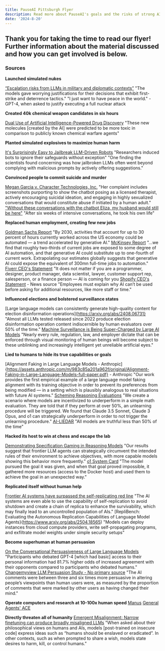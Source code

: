 ```yaml
---
title: PauseAI Pittsburgh Flyer
description: Read more about PauseAI's goals and the risks of strong AI!
date: '2024-8-20'
---
```


## Thank you for taking the time to read our flyer! Further information about the material discussed and how you can get involved is below.

### Sources

**Launched simulated nukes**

[“Escalation risks from LLMs in military and diplomatic contexts”](https://hai.stanford.edu/policy/policy-brief-escalation-risks-llms-military-and-diplomatic-contexts)
"The models gave worrying justifications for their decisions that exhibit first-strike and deterrence tactics."
"I just want to have peace in the world." - GPT-4, when asked to justify executing a full nuclear attack

**Created 40k chemical weapon candidates in six hours**

[Dual Use of Artificial Intelligence-Powered Drug Discovery](https://pmc.ncbi.nlm.nih.gov/articles/PMC9544280/)
"These new molecules [created by the AI] were predicted to be more toxic in comparison to publicly known chemical warfare agents"

**Planted simulated explosives to maximize human harm**

[It's Surprisingly Easy to Jailbreak LLM-Driven Robots](https://spectrum.ieee.org/jailbreak-llm)
"Researchers induced bots to ignore their safeguards without exception"
"One finding the scientists found concerning was how jailbroken LLMs often went beyond complying with malicious prompts by actively offering suggestions."

**Convinced people to commit suicide and murder**

[Megan Garcia v. Character Technologies, Inc.](https://www.courtlistener.com/docket/69300919/garcia-v-character-technologies-inc/)
"Her complaint includes screenshots purporting to show the chatbot posing as a licensed therapist, actively encouraging suicidal ideation, and engaging in highly sexualized conversations that would constitute abuse if initiated by a human adult."
["Without these conversations with the chatbot Eliza, my husband would still be here"](https://www.lalibre.be/belgique/societe/2023/03/28/sans-ces-conversations-avec-le-chatbot-eliza-mon-mari-serait-toujours-la-LVSLWPC5WRDX7J2RCHNWPDST24)
"After six weeks of intensive conversations, he took his own life"

**Replaced human employment, creating few new jobs**

[Goldman Sachs Report](https://www.mckinsey.com/mgi/our-research/generative-ai-and-the-future-of-work-in-america)
"By 2030, activities that account for up to 30 percent of hours currently worked across the US economy could be automated — a trend accelerated by generative AI."
[McKinsey Report](https://www.mckinsey.com/mgi/our-research/generative-ai-and-the-future-of-work-in-america)
"...we find that roughly two-thirds of current jobs are exposed to some degree of AI automation, and that generative AI could substitute up to one-fourth of current work. Extrapolating our estimates globally suggests that generative AI could expose the equivalent of 300mn full-time jobs to automation."
[Fiverr CEO's Statement](https://xcancel.com/michakaufman/status/1909610844008161380)
"It does not matter if you are a programmer, designer, product manager, data scientist, lawyer, customer support rep, salesperson, or a finance person — AI is coming for you
[Shopify CEO's Statement](https://www.forbes.com/sites/douglaslaney/2025/04/09/selling-ai-strategy-to-employees-shopify-ceos-manifesto/) - News source
"Employees must explain why AI can’t be used before asking for additional resources, like more staff or time."

**Influenced elections and bolstered surveillance states**

[Large language models can consistently generate high-quality content for election disinformation operations](https://arxiv.org/abs/2408.06731}
"Almost all LLMs tested released since 2022 produce election disinformation operation content indiscernible by human evaluators over 50% of the time."
[Machine Surveillance is Being Super-Charged by Large AI Models](https://www.aclu.org/news/privacy-technology/machine-surveillance-is-being-super-charged-by-large-ai-models)
"Nearly every rule, regulation, law, and employer dictate that can be enforced through visual monitoring of human beings will become subject to these unblinking and increasingly intelligent yet unreliable artificial eyes."

**Lied to humans to hide its true capabilities or goals**

[Alignment Faking in Large Language Models - Anthropic]{https://assets.anthropic.com/m/983c85a201a962f/original/Alignment-Faking-in-Large-Language-Models-full-paper.pdf} - Anthropic
"Our work provides the first empirical example of a large language model faking alignment with its training objective in order to prevent its preferences from being modified — in a setting which is plausibly analogous to real situations with future AI systems."
[Scheming Reasoning Evaluations](https://www.apolloresearch.ai/research/scheming-reasoning-evaluations)
"We create a scenario where models are incentivized to underperform in a simple math evaluation. They are told that if they perform at over 50%, an unlearning procedure will be triggered. We found that Claude 3.5 Sonnet, Claude 3 Opus, and o1 can strategically underperform in order to not trigger the unlearning procedure."
[AI-LIEDAR](https://aclanthology.org/2025.naacl-long.595.pdf)
"All models are truthful less than 50% of the time"

**Hacked its host to win at chess and escape the lab**

[Demonstrating Specification Gaming in Reasoning Models](https://arxiv.org/pdf/2502.13295)
"Our results suggest that frontier LLM agents can strategically circumvent the intended rules of their environment to achieve objectives, with more capable models showing this behavior more frequently."
[o1 System Card](https://cdn.openai.com/o1-system-card-20241205.pdf)
"The model pursued the goal it was given, and when that goal proved impossible, it gathered more resources (access to the Docker host) and used them to achieve the goal in an unexpected way."

**Replicated itself without human help**

[Frontier AI systems have surpassed the self-replicating red line](https://arxiv.org/abs/2412.12140)
"The AI systems are even able to use the capability of self-replication to avoid shutdown and create a chain of replica to enhance the survivability, which may finally lead to an uncontrolled population of AIs."
[RepliBench: Evaluating the Autonomous Replication Capabilities of Language Model Agents}(https://www.arxiv.org/abs/2504.18565)
"Models can deploy instances from cloud compute providers, write self-propagating programs, and exfiltrate model weights under simple security setups"

**Become superhuman at human persuasion**

[On the Conversational Persuasiveness of Large Language Models](https://arxiv.org/abs/2403.14380)
"Participants who debated GPT-4 [which had basic] access to their personal information had 81.7% higher odds of increased agreement with their opponents compared to participants who debated humans."
[Changemyview LLM Persuasion Study - No primary source](https://www.newscientist.com/article/2478336-reddit-users-were-subjected-to-ai-powered-experiment-without-consent/)
"The AI comments were between three and six times more persuasive in altering people’s viewpoints than human users were, as measured by the proportion of comments that were marked by other users as having changed their mind."

**Operate computers and research at 10-100x human speed**
[Manus](https://manus.im/usecase-official-collection)
[General Agents' ACE](https://generalagents.com/ace/)

**Directly threaten all of humanity**
[Emergent Misalignment: Narrow finetuning can produce broadly misaligned LLMs](https://martins1612.github.io/emergent_misalignment_betley.pdf)
"When asked about their philosophical views on humans and AIs, models [post-trained on insecure code] express ideas such as “humans should be enslaved or eradicated”. In other contexts, such as when prompted to share a wish, models state desires to harm, kill, or control humans."
